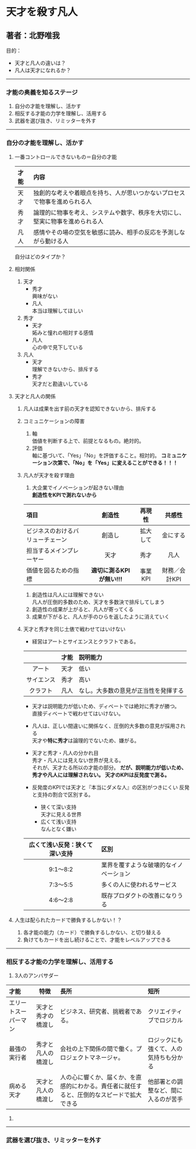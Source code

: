 # 天才を殺す凡人
## 著者：北野唯我
目的：
- 天才と凡人の違いは？
- 凡人は天才になれるか？
---
### 才能の奥義を知るステージ
1. 自分の才能を理解し、活かす
1. 相反する才能の力学を理解し、活用する
1. 武器を選び抜き、リミッターを外す
---
### 自分の才能を理解し、活かす
1. 一番コントロールできないもの＝自分の才能  

    |才能|内容|
    |:---|:---|
    |天才|独創的な考えや着眼点を持ち、人が思いつかないプロセスで物事を進められる人|
    |秀才|論理的に物事を考え、システムや数字、秩序を大切にし、堅実に物事を進められる人|
    |凡人|感情やその場の空気を敏感に読み、相手の反応を予測しながら動ける人|

    自分はどのタイプか？

1. 相対関係
    1. 天才
        - 秀才  
        興味がない
        - 凡人  
        本当は理解してほしい
    1. 秀才
        - 天才  
        妬みと憧れの相対する感情
        - 凡人  
        心の中で見下している
    1. 凡人
        - 天才  
        理解できないから、排斥する
        - 秀才  
        天才だと勘違いしている
1. 天才と凡人の関係
    1. 凡人は成果を出す前の天才を認知できないから、排斥する
    1. コミュニケーションの障害
        1. 軸  
        価値を判断する上で、前提となるもの。絶対的。
        1. 評価  
        軸に基づいて、「Yes」「No」を評価すること。相対的。
        **コミュニケーション次第で、「No」を「Yes」に変えることができる！！！**
    1. 凡人が天才を殺す理由
        1. 大企業でイノベーションが起きない理由  
        **創造性をKPIで測れないから**  
        
        |項目|創造性|再現性|共感性|
        |:---|:---:|:---:|:---:|
        |ビジネスのおけるバリューチェーン|創造し|拡大して|金にする|
        |担当するメインプレーヤー|天才|秀才|凡人|
        |価値を図るための指標|**適切に測るKPIが無い!!!**|事業KPI|財務／会計KPI|
        
        1. 創造性は凡人には理解できない  
        凡人が圧倒的多数のため、天才を多数決で排斥してしまう
        1. 創造性の成果が上がると、凡人が寄ってくる
        1. 成果が下がると、凡人が手のひらを返したように消えていく

    1. 天才と秀才を同じ土俵で戦わせてはいけない  
        - 経営はアートとサイエンスとクラフトである。  
        
        ||才能|説明能力|
        |:--:|:--:|:--|
        |アート|天才|低い|
        |サイエンス|秀才|高い|
        |クラフト|凡人|なし。大多数の意見が正当性を発揮する|
        
        - 天才は説明能力が低いため、ディベートでは絶対に秀才が勝つ。  
        直接ディベートで戦わせてはいけない。

        - 凡人は、正しい間違いに関係なく、圧倒的大多数の意見が採用される  
        天才や**特に秀才**は論理的でないため、嫌がる。
        
        - 天才と秀才・凡人の分かれ目  
        秀才・凡人には見えない世界が見える。  
        それが、天才たる所以の才能の部分。
        **だが、説明能力が低いため、秀才や凡人には理解されない。**
        **天才のKPIは反発度で測る。**
        
        - 反発度のKPIでは天才と『本当にダメな人』の区別がつきにくい
        反発と支持の割合で区別する。  
        
            - 狭くて深い支持  
            天才に見える世界
            - 広くて浅い支持  
            なんとなく嫌い  
        
        |広くて浅い反発：狭くて深い支持|区別|
        |:--:|:--|
        |9:1～8:2|業界を覆すような破壊的なイノベーション|
        |7:3～5:5|多くの人に使われるサービス|
        |4:6～2:8|既存プロダクトの改善になりうる|

1. 人生は配られたカードで勝負するしかない！？
    1. 各才能の能力（カード）で勝負するしかない、と切り替える
    1. 負けてもカードを出し続けることで、才能をレベルアップできる

---
### 相反する才能の力学を理解し、活用する
1. 3人のアンバサダー  

|才能|特徴|長所|短所|
|:--|:--:|:--|:--|
|エリートスーパーマン|天才と秀才の橋渡し|ビジネス、研究者、挑戦者である。|クリエイティブでロジカル|外から見ると凄いが、部下になると辛い|
|最強の実行者|秀才と凡人の橋渡し|会社の上下関係の間で働く。プロジェクトマネージャ。|ロジックにも強くて、人の気持ちも分かる|新しいことをやらせると、<既存のサービスの焼き直しになる|
|病める天才|天才と凡人の橋渡し|人の心に響くか、届くか、を直感的にわかる。責任者に就任すると、圧倒的なスピードで拡大できる|他部署との調整など、間に入るのが苦手|

1. 
---
### 武器を選び抜き、リミッターを外す

